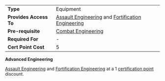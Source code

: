 |                        |                                                                                                             |
| ---------------------- | ----------------------------------------------------------------------------------------------------------- |
| **Type**               | Equipment                                                                                                   |
| **Provides Access To** | [Assault Engineering](Assault_Engineering.md) and [Fortification Engineering](Fortification_Engineering.md) |
| **Pre-requisite**      | [Combat Engineering](Combat_Engineering.md)                                                                 |
| **Required For**       | \-                                                                                                          |
| **Cert Point Cost**    | 5                                                                                                           |

**Advanced Engineering**

[Assault Engineering](Assault_Engineering.md) and [Fortification
Engineering](Fortification_Engineering.md) at a 1 [certification
point](certification_points.md) discount.

<!--[Category:Certification](../Category:Certification.md)-->
